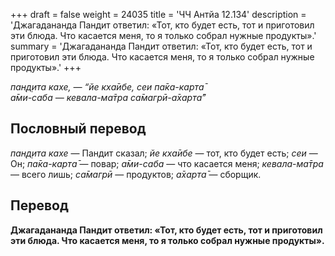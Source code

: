 +++
draft = false
weight = 24035
title = 'ЧЧ Антйа 12.134'
description = 'Джагадананда Пандит ответил: «Тот, кто будет есть, тот и приготовил эти блюда. Что касается меня, то я только собрал нужные продукты».'
summary = 'Джагадананда Пандит ответил: «Тот, кто будет есть, тот и приготовил эти блюда. Что касается меня, то я только собрал нужные продукты».'
+++

_пан̣д̣ита кахе, — “йе кха̄ибе, сеи па̄ка-карта̄  
а̄ми-саба — кевала-ма̄тра са̄магрӣ-а̄харта̄”_

## Пословный перевод

_пан̣д̣ита_ _кахе_ — Пандит сказал; _йе_ _кха̄ибе_ — тот, кто будет есть; _сеи_ — Он; _па̄ка_\-_карта̄_ — повар; _а̄ми_\-_саба_ — что касается меня; _кевала_\-_ма̄тра_ — всего лишь; _са̄магрӣ_ — продуктов; _а̄харта̄_ — сборщик.

## Перевод

**Джагадананда Пандит ответил: «Тот, кто будет есть, тот и приготовил эти блюда. Что касается меня, то я только собрал нужные продукты».**
